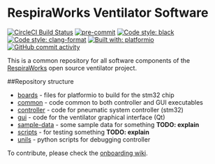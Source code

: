 # RespiraWorks Ventilator Software

[![CircleCI Build Status](https://circleci.com/gh/RespiraWorks/VentilatorSoftware.svg?style=shield)](https://circleci.com/gh/RespiraWorks/VentilatorSoftware/tree/master)
[![pre-commit](https://img.shields.io/badge/pre--commit-enabled-brightgreen?logo=pre-commit&logoColor=white)](https://github.com/pre-commit/pre-commit)
[![Code style: black](https://img.shields.io/badge/code%20style-black-000000.svg)](https://github.com/psf/black)
[![Code style: clang-format](https://img.shields.io/badge/code%20style-clang--format-blue)](https://clang.llvm.org/docs/ClangFormat.html)
[![Built with: platformio](https://img.shields.io/badge/built%20with-platformio-orange)](https://platformio.org/)
[![GitHub commit activity](https://img.shields.io/github/commit-activity/m/RespiraWorks/VentilatorSoftware)](https://github.com/RespiraWorks/VentilatorSoftware/pulse)

This is a common repository for all software components of the [RespiraWorks](http://respira.works) open source ventilator project.

##Repository structure

* [boards](boards) - files for platformio to build for the stm32 chip
* [common](common) - code common to both controller and GUI executables
* [controller](controller) - code for pneumatic system controller (stm32)
* [gui](gui) - code for the ventilator graphical interface (Qt)
* [sample-data](sample-data) - some sample data for something **TODO: explain**
* [scripts](scripts) - for testing something **TODO: explain**
* [unils](utils) - python scripts for debugging controller

To contribute, please check the [onboarding wiki](https://github.com/RespiraWorks/VentilatorSoftware/wiki).

